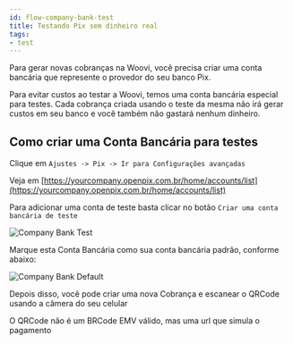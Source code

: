 ```yaml
---
id: flow-company-bank-test
title: Testando Pix sem dinheiro real
tags:
- test
---
```


Para gerar novas cobranças na Woovi, você precisa criar uma conta bancária que represente o provedor do seu banco Pix.

Para evitar custos ao testar a Woovi, temos uma conta bancária especial para testes. Cada cobrança criada usando o teste da mesma não irá gerar custos em seu banco e você também não gastará nenhum dinheiro.

## Como criar uma Conta Bancária para testes

Clique em `Ajustes -> Pix -> Ir para Configurações avançadas`

Veja em [https://yourcompany.openpix.com.br/home/accounts/list](https://yourcompany.openpix.com.br/home/accounts/list)

Para adicionar uma conta de teste basta clicar no botão `Criar uma conta bancária de teste`

![Company Bank Test](/img/test/cba-test-create.png)

Marque esta Conta Bancária como sua conta bancária padrão, conforme abaixo:

![Company Bank Default](/img/test/cba-test-default.png)

Depois disso, você pode criar uma nova Cobrança e escanear o QRCode usando a câmera do seu celular

O QRCode não é um BRCode EMV válido, mas uma url que simula o pagamento
